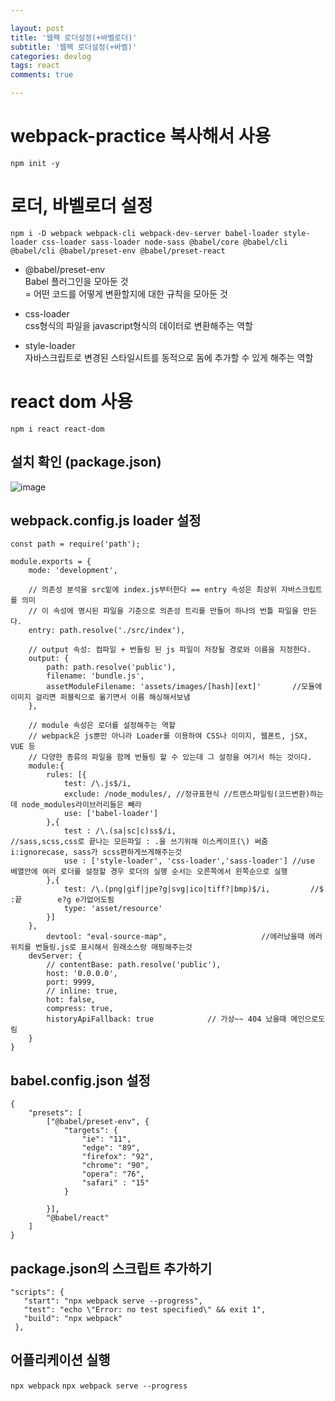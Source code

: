 ```yaml
---

layout: post
title: '웹팩 로더설정(+바벨로더)'
subtitle: '웹팩 로더설정(+바벨)'
categories: devlog
tags: react
comments: true

---
```


# webpack-practice 복사해서 사용
`npm init -y`  

# 로더, 바벨로더 설정
 `npm i -D webpack webpack-cli webpack-dev-server babel-loader style-loader css-loader sass-loader node-sass @babel/core @babel/cli @babel/cli @babel/preset-env @babel/preset-react`    

- @babel/preset-env   
    Babel 플러그인을 모아둔 것  
    = 어떤 코드를 어떻게 변환할지에 대한 규칙을 모아둔 것  
 - css-loader   
css형식의 파일을 javascript형식의 데이터로 변환해주는 역할

- style-loader  
자바스크립트로 변경된 스타일시트를 동적으로 돔에 추가할 수 있게 해주는 역할

# react dom 사용
 `npm i react react-dom`

## 설치 확인 (package.json)
![image](https://user-images.githubusercontent.com/60701130/156878728-f70815f9-21a4-4672-bef6-45b2513622c0.png)

## webpack.config.js loader 설정
```
const path = require('path');

module.exports = {
    mode: 'development', 
    
    // 의존성 분석을 src밑에 index.js부터한다 == entry 속성은 최상위 자바스크립트를 의미
    // 이 속성에 명시된 파일을 기준으로 의존성 트리를 만들어 하나의 번틀 파일을 만든다.
    entry: path.resolve('./src/index'),     

    // output 속성: 컴파일 + 번들링 된 js 파일이 저장될 경로와 이름을 지정한다.
    output: {
        path: path.resolve('public'),
        filename: 'bundle.js',
        assetModuleFilename: 'assets/images/[hash][ext]'       //모듈에 이미지 걸리면 퍼블릭으로 옮기면서 이름 해싱해서보냄
    },
    
    // module 속성은 로더를 설정해주는 역할
    // webpack은 js뿐만 아니라 Loader를 이용하여 CSS나 이미지, 웹폰트, jSX, VUE 등 
    // 다양한 종류의 파일을 함께 번들링 할 수 있는데 그 설정을 여기서 하는 것이다.
    module:{
        rules: [{
            test: /\.js$/i,      
            exclude: /node_modules/, //정규표현식 //트랜스파일링(코드변환)하는데 node_modules라이브러리들은 빼라 
            use: ['babel-loader'] 
        },{
            test : /\.(sa|sc|c)ss$/i,                          //sass,scss,css로 끝나는 모든파일 : .을 쓰기위해 이스케이프(\) 써줌 i:ignorecase, sass가 scss편하게쓰게해주는것
            use : ['style-loader', 'css-loader','sass-loader'] //use 배열안에 여러 로더를 설정할 경우 로더의 실행 순서는 오른쪽에서 왼쪽순으로 실행
        },{
            test: /\.(png|gif|jpe?g|svg|ico|tiff?|bmp)$/i,         //$ :끝        e?g e가없어도됨 
            type: 'asset/resource'
        }]
    },
        devtool: "eval-source-map",                     //에러났을때 에러위치를 번들링.js로 표시해서 원래소스랑 매핑해주는것
    devServer: {
        // contentBase: path.resolve('public'),
        host: '0.0.0.0',
        port: 9999,
        // inline: true,
        hot: false,
        compress: true,
        historyApiFallback: true            // 가상~~ 404 났을때 메인으로도림
    }
}
```

## babel.config.json 설정
```
{
    "presets": [
        ["@babel/preset-env", {
            "targets": {
                "ie": "11",
                "edge": "89",
                "firefox": "92",
                "chrome": "90",
                "opera": "76",
                "safari" : "15"
            }

        }],
        "@babel/react" 
    ]
}
```
## package.json의 스크립트 추가하기
 ```
 "scripts": {
    "start": "npx webpack serve --progress",
    "test": "echo \"Error: no test specified\" && exit 1",
    "build": "npx webpack"
  },
```

## 어플리케이션 실행
`npx webpack`
`npx webpack serve --progress`